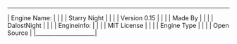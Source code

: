  _____________________
|    Engine Name:     |
|                     |
|    Starry Night     |
|                     |
|    Version 0.15     |
|                     |
|       Made By       |
|                     |
|     DalostNight     |
|                     |
|     Engineinfo:     |
|                     |
|     MIT License     |
|                     |
|     Engine Type     |
|                     |
|     Open Source     |
|_____________________|

